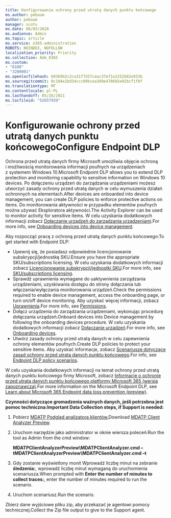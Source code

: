 ```yaml
---
title: Konfigurowanie ochrony przed utratą danych punktu końcowego
ms.author: pebaum
author: pebaum
manager: scotv
ms.date: 08/03/2020
ms.audience: Admin
ms.topic: article
ms.service: o365-administration
ROBOTS: NOINDEX, NOFOLLOW
localization_priority: Priority
ms.collection: Adm_O365
ms.custom:
- "6108"
- "3200001"
ms.openlocfilehash: b9369b2c2ca31f7d2fceac37ef1e2252b82e933b
ms.sourcegitcommit: 0c104e2bd34ccc09bcea389e470692e92bcf1f8f
ms.translationtype: MT
ms.contentlocale: pl-PL
ms.lasthandoff: 05/26/2021
ms.locfileid: "52657939"
---
```

# <a name="configure-endpoint-dlp"></a><span data-ttu-id="3c35f-102">Konfigurowanie ochrony przed utratą danych punktu końcowego</span><span class="sxs-lookup"><span data-stu-id="3c35f-102">Configure Endpoint DLP</span></span>

<span data-ttu-id="3c35f-103">Ochrona przed utratą danych firmy Microsoft umożliwia objęcie ochroną i możliwością monitorowania informacji poufnych na urządzeniach z systemem Windows 10.</span><span class="sxs-lookup"><span data-stu-id="3c35f-103">Microsoft Endpoint DLP allows you to extend DLP protection and monitoring capability to sensitive information on Windows 10 devices.</span></span> <span data-ttu-id="3c35f-104">Po dołączeniu urządzeń do zarządzania urządzeniami możesz utworzyć zasady ochrony przed utratą danych w celu wymuszenia działań ochronnych na elementach.</span><span class="sxs-lookup"><span data-stu-id="3c35f-104">After devices are onboarded into device management, you can create DLP policies to enforce protective actions on items.</span></span> <span data-ttu-id="3c35f-105">Do monitorowania aktywności w przypadku elementów poufnych można używać Eksploratora aktywności.</span><span class="sxs-lookup"><span data-stu-id="3c35f-105">The Activity Explorer can be used to monitor activity for sensitive items.</span></span> <span data-ttu-id="3c35f-106">W celu uzyskania dodatkowych informacji zobacz [Dołączanie urządzeń do zarządzania urządzeniami](/microsoft-365/compliance/endpoint-dlp-getting-started#onboarding-devices-into-device-management).</span><span class="sxs-lookup"><span data-stu-id="3c35f-106">For more info, see [Onboarding devices into device management](/microsoft-365/compliance/endpoint-dlp-getting-started#onboarding-devices-into-device-management).</span></span>  

<span data-ttu-id="3c35f-107">Aby rozpocząć pracę z ochroną przed utratą danych punktu końcowego:</span><span class="sxs-lookup"><span data-stu-id="3c35f-107">To get started with Endpoint DLP:</span></span>

- <span data-ttu-id="3c35f-108">Upewnij się, że posiadasz odpowiednie licencjonowanie subskrypcji/jednostkę SKU.</span><span class="sxs-lookup"><span data-stu-id="3c35f-108">Ensure you have the appropriate SKU/subscriptions licensing.</span></span> <span data-ttu-id="3c35f-109">W celu uzyskania dodatkowych informacji zobacz [Licencjonowanie subskrypcji/jednostki SKU](/microsoft-365/compliance/endpoint-dlp-getting-started#skusubscriptions-licensing).</span><span class="sxs-lookup"><span data-stu-id="3c35f-109">For more info, see [SKU/subscriptions licensing](/microsoft-365/compliance/endpoint-dlp-getting-started#skusubscriptions-licensing).</span></span>
- <span data-ttu-id="3c35f-110">Sprawdź uprawnienia wymagane do uaktywnienia zarządzania urządzeniami, uzyskiwania dostępu do strony dołączania lub włączania/wyłączania monitorowania urządzeń.</span><span class="sxs-lookup"><span data-stu-id="3c35f-110">Check the permissions required to enable device management, access the onboarding page, or turn on/off device monitoring.</span></span> <span data-ttu-id="3c35f-111">Aby uzyskać więcej informacji, zobacz [Uprawnienia](/microsoft-365/compliance/endpoint-dlp-getting-started#permissions).</span><span class="sxs-lookup"><span data-stu-id="3c35f-111">For more info, see [Permissions](/microsoft-365/compliance/endpoint-dlp-getting-started#permissions).</span></span>
- <span data-ttu-id="3c35f-112">Dołącz urządzenia do zarządzania urządzeniami, wykonując procedurę dołączania urządzeń.</span><span class="sxs-lookup"><span data-stu-id="3c35f-112">Onboard devices into Device management by following the onboarding devices procedure.</span></span> <span data-ttu-id="3c35f-113">W celu uzyskania dodatkowych informacji zobacz [Dołączanie urządzeń](/microsoft-365/compliance/endpoint-dlp-getting-started#onboarding-devices).</span><span class="sxs-lookup"><span data-stu-id="3c35f-113">For more info, see [Onboarding devices](/microsoft-365/compliance/endpoint-dlp-getting-started#onboarding-devices).</span></span> 
- <span data-ttu-id="3c35f-114">Utwórz zasady ochrony przed utratą danych w celu zapewnienia ochrony elementów poufnych.</span><span class="sxs-lookup"><span data-stu-id="3c35f-114">Create DLP policies to protect your sensitive items.</span></span> <span data-ttu-id="3c35f-115">Aby uzyskać informacje, zobacz [Scenariusze dotyczące zasad ochrony przed utratą danych punktu końcowego](/microsoft-365/compliance/endpoint-dlp-using?view=o365-worldwide#endpoint-dlp-policy-scenarios).</span><span class="sxs-lookup"><span data-stu-id="3c35f-115">For info, see [Endpoint DLP policy scenarios](/microsoft-365/compliance/endpoint-dlp-using?view=o365-worldwide#endpoint-dlp-policy-scenarios).</span></span>

<span data-ttu-id="3c35f-116">W celu uzyskania dodatkowych informacji na temat ochrony przed utratą danych punktu końcowego firmy Microsoft, zobacz [Informacje o ochronie przed utratą danych punktu końcowego platformy Microsoft 365 (wersja zapoznawcza)](/microsoft-365/compliance/endpoint-dlp-learn-about).</span><span class="sxs-lookup"><span data-stu-id="3c35f-116">For more information on the Microsoft Endpoint DLP, see [Learn about Microsoft 365 Endpoint data loss prevention (preview)](/microsoft-365/compliance/endpoint-dlp-learn-about).</span></span>

<span data-ttu-id="3c35f-117">**Czynności dotyczące gromadzenia ważnych danych, jeśli potrzebna jest pomoc techniczna:**</span><span class="sxs-lookup"><span data-stu-id="3c35f-117">**Important Data Collection steps, if Support is needed:**</span></span>

1. <span data-ttu-id="3c35f-118">Pobierz [MDATP Podgląd analizatora klientów.](https://aka.ms/betamdatpanalyzer)</span><span class="sxs-lookup"><span data-stu-id="3c35f-118">Download [MDATP Client Analyzer Preview](https://aka.ms/betamdatpanalyzer).</span></span>
1. <span data-ttu-id="3c35f-119">Uruchom narzędzie jako administrator w oknie wiersza poleceń:</span><span class="sxs-lookup"><span data-stu-id="3c35f-119">Run the tool as Admin from the cmd window:</span></span>

    <span data-ttu-id="3c35f-120">**MDATPClientAnalyzerPreview\MDATPClientAnalyzer.cmd –t**</span><span class="sxs-lookup"><span data-stu-id="3c35f-120">**MDATPClientAnalyzerPreview\MDATPClientAnalyzer.cmd –t**</span></span>

1. <span data-ttu-id="3c35f-121">Gdy zostanie wyświetlony monit Wprowadź liczbę minut na zebranie **śledzenia:**, wprowadź liczbę minut wymaganą do uruchomienia scenariusza.</span><span class="sxs-lookup"><span data-stu-id="3c35f-121">When prompted with **Enter the number of minutes to collect traces:**, enter the number of minutes required to run the scenario.</span></span>
1. <span data-ttu-id="3c35f-122">Uruchom scenariusz.</span><span class="sxs-lookup"><span data-stu-id="3c35f-122">Run the scenario.</span></span>

<span data-ttu-id="3c35f-123">Zbierz dane wyjściowe pliku zip, aby przekazać je agentowi pomocy technicznej.</span><span class="sxs-lookup"><span data-stu-id="3c35f-123">Collect the Zip file output to give to the Support agent.</span></span>

